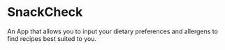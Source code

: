 # SnackCheck

An App that allows you to input your dietary preferences and allergens to find recipes best suited to you.
